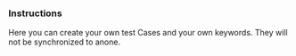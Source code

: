 ### Instructions

Here you can create your own test Cases and your own keywords.
They will not be synchronized to anone.
